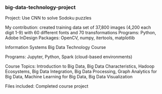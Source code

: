 ### big-data-technology-project

Project: Use CNN to solve Sodoku puzzles

My contribution: created training data set of 37,800 images (4,200 each digit 1-9) with 60 different fonts and 70 transformations
Programs: Python, Adobe InDesign
Packages: OpenCV, numpy, itertools, matplotlib

Information Systems Big Data Technology Course

Programs: Jupyter, Python, Spark (cloud-based environments)

Course Topics: Introduction to Big Data, Big Data Characteristics, Hadoop Ecosystems, Big Data Integration, Big Data Processing, Graph Analytics for Big Data, Machine Learning for Big Data, Big Data Visualization

Files included: Completed course project

